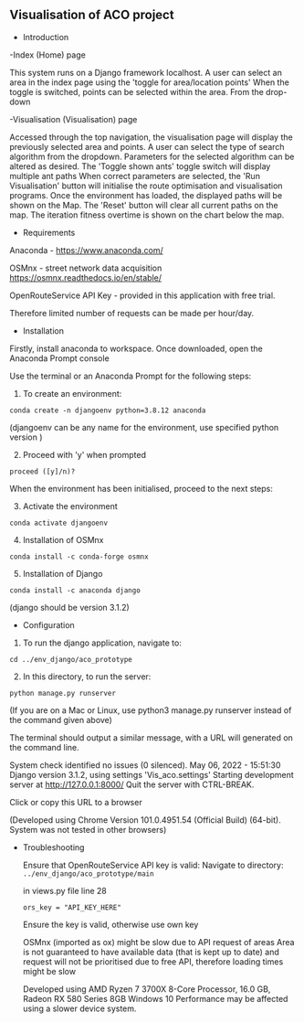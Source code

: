 Visualisation of ACO project
---------------------

* Introduction

-Index (Home) page

This system runs on a Django framework localhost.
A user can select an area in the index page using the 'toggle for area/location points'
When the toggle is switched, points can be selected within the area.
From the drop-down

-Visualisation (Visualisation) page

Accessed through the top navigation, the visualisation page will display the previously selected
area and points.
A user can select the type of search algorithm from the dropdown.
Parameters for the selected algorithm can be altered as desired.
The 'Toggle shown ants' toggle switch will display multiple ant paths
When correct parameters are selected, the 'Run Visualisation' button will initialise the
route optimisation and visualisation programs.
Once the environment has loaded, the displayed paths will be shown on the Map.
The 'Reset' button will clear all current paths on the map.
The iteration fitness overtime is shown on the chart below the map.


* Requirements

 Anaconda - https://www.anaconda.com/
 
 OSMnx - street network data acquisition https://osmnx.readthedocs.io/en/stable/
 
 OpenRouteService API Key - provided in this application with free trial.
 
 Therefore limited number of requests can be made per hour/day.

* Installation

 Firstly, install anaconda to workspace.  Once downloaded, open the Anaconda Prompt console

 Use the terminal or an Anaconda Prompt for the following steps:

 1. To create an environment:

 `conda create -n djangoenv python=3.8.12 anaconda`  

 (djangoenv can be any name for the environment, use specified python version )

 2. Proceed with 'y' when prompted

 `proceed ([y]/n)?`

 When the environment has been initialised, proceed to the next steps:

 3. Activate the environment

 `conda activate djangoenv`

 4. Installation of OSMnx

 `conda install -c conda-forge osmnx`

 5. Installation of Django

 `conda install -c anaconda django`

 (django should be version 3.1.2)


* Configuration

 1. To run the django application, navigate to:

 `cd ../env_django/aco_prototype`

 2. In this directory, to run the server:

 `python manage.py runserver`

 (If you are on a Mac or Linux, use python3 manage.py runserver instead of the command given above)

 The terminal should output a similar message, with a URL will generated on the command line.

 System check identified no issues (0 silenced).
 May 06, 2022 - 15:51:30
 Django version 3.1.2, using settings 'Vis_aco.settings'
 Starting development server at http://127.0.0.1:8000/
 Quit the server with CTRL-BREAK.

  Click or copy this URL to a browser

  (Developed using Chrome Version 101.0.4951.54 (Official Build) (64-bit).
  System was not tested in other browsers)

 * Troubleshooting

    Ensure that OpenRouteService API key is valid:
    Navigate to directory:  `../env_django/aco_prototype/main`

    in views.py file line 28

    `ors_key = "API_KEY_HERE"`

    Ensure the key is valid, otherwise use own key

    OSMnx (imported as ox) might be slow due to API request of areas
    Area is not guaranteed to have available data (that is kept up to date)
    and request will not be prioritised due to free API, therefore loading times might be slow

    Developed using AMD Ryzen 7 3700X 8-Core Processor, 16.0 GB, Radeon RX 580 Series 8GB
    Windows 10
    Performance may be affected using a slower device system.

